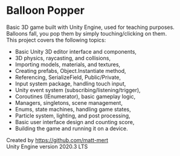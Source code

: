 # Balloon Popper
Basic 3D game built with Unity Engine, used for teaching purposes.  
Balloons fall, you pop them by simply touching/clicking on them.  
This project covers the following topics:
- Basic Unity 3D editor interface and components,
- 3D physics, raycasting, and collisions,
- Importing models, materials, and textures,
- Creating prefabs, Object.Instantiate method,
- Referencing, SerializeField, Public/Private,
- Input system package, handling touch input,
- Unity event system (subscribing/listening/trigger),
- Coroutines (IEnumerator), basic gameplay logic,
- Managers, singletons, scene management,
- Enums, state machines, handling game states,
- Particle system, lighting, and post processing,
- Basic user interface design and counting score,
- Building the game and running it on a device.

Created by https://github.com/matt-mert  
Unity Engine version 2020.3 LTS
